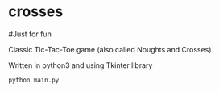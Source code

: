 # crosses
#Just for fun

Classic Tic-Tac-Toe game (also called Noughts and Crosses)

Written in python3 and using Tkinter library

    python main.py

